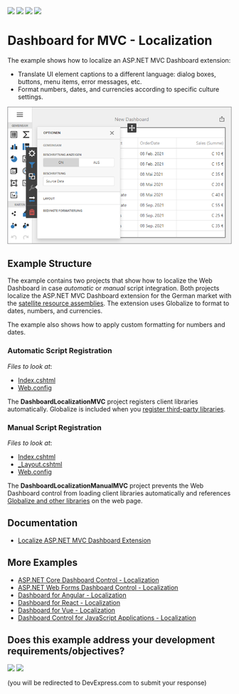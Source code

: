 <!-- default badges list -->
![](https://img.shields.io/endpoint?url=https://codecentral.devexpress.com/api/v1/VersionRange/336042957/24.2.1%2B)
[![](https://img.shields.io/badge/Open_in_DevExpress_Support_Center-FF7200?style=flat-square&logo=DevExpress&logoColor=white)](https://supportcenter.devexpress.com/ticket/details/T971023)
[![](https://img.shields.io/badge/📖_How_to_use_DevExpress_Examples-e9f6fc?style=flat-square)](https://docs.devexpress.com/GeneralInformation/403183)
[![](https://img.shields.io/badge/💬_Leave_Feedback-feecdd?style=flat-square)](#does-this-example-address-your-development-requirementsobjectives)
<!-- default badges end -->
# Dashboard for MVC - Localization

The example shows how to localize an ASP.NET MVC Dashboard extension:

- Translate UI element captions to a different language: dialog boxes, buttons, menu items, error messages, etc.
- Format numbers, dates, and currencies according to specific culture settings.

![](img/web-dashboard-localization-de.png)

## Example Structure

The example contains two projects that show how to localize the Web Dashboard in case _automatic_ or _manual_ script integration. Both projects localize the ASP.NET MVC Dashboard extension for the German market with the [satellite resource assemblies](https://docs.devexpress.com/Dashboard/402536/web-dashboard/aspnet-mvc-dashboard-extension/localization#localize-ui). The extension uses Globalize﻿ to format to dates, numbers, and currencies. 

The example also shows how to apply custom formatting for numbers and dates.

### Automatic Script Registration

<!-- default file list -->
*Files to look at*:

* [Index.cshtml](./CS/DashboardLocalizationMVC/Views/Home/Index.cshtml)
* [Web.config](./CS/DashboardLocalizationMVC/Web.config)
<!-- default file list end -->

The **DashboardLocalizationMVC** project registers client libraries automatically. Globalize is included when you [register third-party libraries](https://docs.devexpress.com/Dashboard/402120/web-dashboard/aspnet-mvc-dashboard-extension/required-client-libraries#automatic-integration).


### Manual Script Registration

<!-- default file list -->
*Files to look at*:

* [Index.cshtml](./CS/DashboardLocalizationManualMVC/Views/Home/Index.cshtml)
* [_Layout.cshtml](./CS/DashboardLocalizationManualMVC/Views/Shared/_Layout.cshtml)
* [Web.config](./CS/DashboardLocalizationManualMVC/Web.config)
<!-- default file list end -->

The **DashboardLocalizationManualMVC** project prevents the Web Dashboard control from loading client libraries automatically and references [Globalize and other libraries](https://docs.devexpress.com/Dashboard/402120/web-dashboard/aspnet-mvc-dashboard-extension/required-client-libraries#manual-integration) on the web page.


## Documentation

- [Localize ASP.NET MVC Dashboard Extension](https://docs.devexpress.com/Dashboard/402536/web-dashboard/aspnet-mvc-dashboard-extension/localization)

## More Examples

- [ASP.NET Core Dashboard Control - Localization](https://github.com/DevExpress-Examples/asp-net-core-dashboard-localization)
- [ASP.NET Web Forms Dashboard Control - Localization](https://github.com/DevExpress-Examples/asp-net-web-forms-dashboard-localization)
- [Dashboard for Angular - Localization](https://github.com/DevExpress-Examples/angular-dashboard-localization)
- [Dashboard for React - Localization](https://github.com/DevExpress-Examples/react-dashboard-localization)
- [Dashboard for Vue - Localization](https://github.com/DevExpress-Examples/vue-dashboard-localization)
- [Dashboard Control for JavaScript Applications - Localization](https://github.com/DevExpress-Examples/javascript-dashboard-localization)
<!-- feedback -->
## Does this example address your development requirements/objectives?

[<img src="https://www.devexpress.com/support/examples/i/yes-button.svg"/>](https://www.devexpress.com/support/examples/survey.xml?utm_source=github&utm_campaign=asp-net-mvc-dashboard-localization&~~~was_helpful=yes) [<img src="https://www.devexpress.com/support/examples/i/no-button.svg"/>](https://www.devexpress.com/support/examples/survey.xml?utm_source=github&utm_campaign=asp-net-mvc-dashboard-localization&~~~was_helpful=no)

(you will be redirected to DevExpress.com to submit your response)
<!-- feedback end -->
